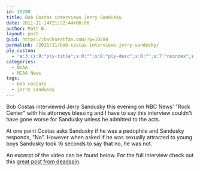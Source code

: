 ```yaml
---
id: 10280
title: Bob Costas interviews Jerry Sandusky
date: 2011-11-14T21:22:44+00:00
author: Matt B.
layout: post
guid: https://backseatfan.com/?p=10280
permalink: /2011/11/bob-costas-interviews-jerry-sandusky/
ply_custom:
  - 'a:3:{s:9:"ply-title";s:0:"";s:8:"ply-desc";s:0:"";s:7:"noindex";s:0:"";}'
categories:
  - NCAA
  - NCAA News
tags:
  - bob costats
  - jerry sandusky
---
```


<div class="entry">
  <p>
    Bob Costas interviewed Jerry Sandusky this evening on NBC News' "Rock Center" with his attorneys blessing and I have to say this interview couldn't have gone worse for Sandusky unless he admitted to the acts.
  </p>

  <p>
    At one point Costas asks Sandusky if he was a pedophile and Sandusky responds, "No". However when asked if he was sexually attracted to young boys Sandusky took 16 seconds to say that no, he was not.
  </p>

  <p>
    An excerpt of the video can be found below. For the full interview check out this <a href="http://deadspin.com/5859530/i-enjoy-young-people-sandusky-thinks-it-over-tells-bob-costas-hes-not-sexually-attracted-to-young-boys">great post from deadspin</a>.
  </p>

  <p>
  </p>
</div>
